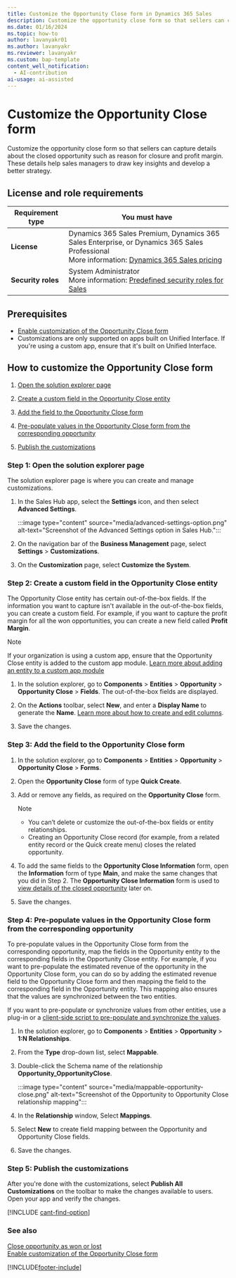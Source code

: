 ```yaml
---
title: Customize the Opportunity Close form in Dynamics 365 Sales
description: Customize the opportunity close form so that sellers can capture details about why an opportunity was closed.
ms.date: 01/16/2024
ms.topic: how-to
author: lavanyakr01
ms.author: lavanyakr
ms.reviewer: lavanyakr
ms.custom: bap-template
content_well_notification:
  - AI-contribution
ai-usage: ai-assisted
---
```

# Customize the Opportunity Close form 

Customize the opportunity close form so that sellers can capture details about the closed opportunity such as reason for closure and profit margin. These details help sales managers to draw key insights and develop a better strategy.

## License and role requirements

| Requirement type | You must have |  
|-----------------------|---------|
| **License** | Dynamics 365 Sales Premium, Dynamics 365 Sales Enterprise, or Dynamics 365 Sales Professional <br>More information: [Dynamics 365 Sales pricing](https://dynamics.microsoft.com/sales/pricing/) |
| **Security roles** | System Administrator <br> More information: [Predefined security roles for Sales](security-roles-for-sales.md)|

## Prerequisites

- [Enable customization of the Opportunity Close form](enable-opportunity-close-customization.md)
- Customizations are only supported on apps built on Unified Interface. If you're using a custom app, ensure that it's built on Unified Interface.

## How to customize the Opportunity Close form

1. [Open the solution explorer page](#step-1-open-the-solution-explorer-page)  

1. [Create a custom field in the Opportunity Close entity](#step-2-create-a-custom-field-in-the-opportunity-close-entity)
1. [Add the field to the Opportunity Close form](#step-3-add-the-field-to-the-opportunity-close-form)
1. [Pre-populate values in the Opportunity Close form from the corresponding opportunity](#step-4-pre-populate-values-in-the-opportunity-close-form-from-the-corresponding-opportunity)
1. [Publish the customizations](#step-5-publish-the-customizations)

### Step 1: Open the solution explorer page

The solution explorer page is where you can create and manage customizations.

1. In the Sales Hub app, select the **Settings** icon, and then select **Advanced Settings**.

   :::image type="content" source="media/advanced-settings-option.png" alt-text="Screenshot of the Advanced Settings option in Sales Hub.":::

3. On the navigation bar of the **Business Management** page, select **Settings** > **Customizations**.

4. On the **Customization** page, select **Customize the System**.

### Step 2: Create a custom field in the Opportunity Close entity

The Opportunity Close entity has certain out-of-the-box fields. If the information you want to capture isn't available in the out-of-the-box fields, you can create a custom field. For example, if you want to capture the profit margin for all the won opportunities, you can create a new field called **Profit Margin**. 

> [!NOTE]
> If your organization is using a custom app, ensure that the Opportunity Close entity is added to the custom app module. [Learn more about adding an entity to a custom app module](/power-apps/maker/model-driven-apps/add-edit-app-components)

1. In the solution explorer, go to **Components** > **Entities** > **Opportunity** > **Opportunity Close** > **Fields**. The out-of-the-box fields are displayed.

1. On the **Actions** toolbar, select **New**, and enter a **Display Name** to generate the **Name**. [Learn more about how to create and edit columns](/powerapps/maker/data-platform/create-edit-fields).

1. Save the changes.

### Step 3: Add the field to the Opportunity Close form

1. In the solution explorer, go to **Components** > **Entities** > **Opportunity** > **Opportunity Close** > **Forms**.

1. Open the **Opportunity Close** form of type **Quick Create**.
1. Add or remove any fields, as required on the **Opportunity Close** form.
    > [!NOTE]
    > - You can’t delete or customize the out-of-the-box fields or entity relationships.
    > - Creating an Opportunity Close record (for example, from a related entity record or the Quick create menu) closes the related opportunity.
1. To add the same fields to the **Opportunity Close Information** form, open the **Information** form of type **Main**, and make the same changes that you did in Step 2. The **Opportunity Close Information** form is used to [view details of the closed opportunity](close-opportunity-won-lost-sales.md#view-details-entered-while-closing-an-opportunity) later on.
1. Save the changes.

### Step 4: Pre-populate values in the Opportunity Close form from the corresponding opportunity

To pre-populate values in the Opportunity Close form from the corresponding opportunity, map the fields in the Opportunity entity to the corresponding fields in the Opportunity Close entity. For example, if you want to pre-populate the estimated revenue of the opportunity in the Opportunity Close form, you can do so by adding the estimated revenue field to the Opportunity Close form and then mapping the field to the corresponding field in the Opportunity entity. This mapping also ensures that the values are synchronized between the two entities.

If you want to pre-populate or synchronize values from other entities, use a plug-in or a [client-side script to pre-populate and synchronize the values](/power-apps/developer/model-driven-apps/clientapi/walkthrough-write-your-first-client-script).

1. In the solution explorer, go to **Components** > **Entities** > **Opportunity** > **1:N Relationships**.
1. From the **Type** drop-down list, select **Mappable**.
1. Double-click the Schema name of the relationship **Opportunity_OpportunityClose**.

   :::image type="content" source="media/mappable-opportunity-close.png" alt-text="Screenshot of the Opportunity to Opportunity Close relationship mapping":::

1. In the **Relationship** window, Select **Mappings**.
1. Select **New** to create field mapping between the Opportunity and Opportunity Close fields.
1. Save the changes.

### Step 5: Publish the customizations

After you're done with the customizations, select **Publish All Customizations** on the toolbar to make the changes available to users. Open your app and verify the changes.


[!INCLUDE [cant-find-option](../includes/cant-find-option.md)]

### See also
[Close opportunity as won or lost](close-opportunity-won-lost-sales.md)  
[Enable customization of the Opportunity Close form](enable-opportunity-close-customization.md)


[!INCLUDE[footer-include](../includes/footer-banner.md)]
